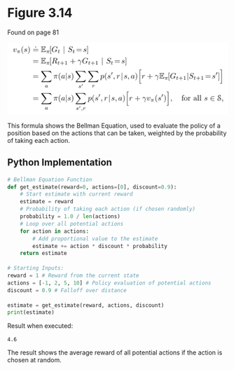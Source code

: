 # Figure 3.14
Found on page 81

![Figure 3.14](3.14.png)

This formula shows the Bellman Equation, used to evaluate the policy of a position based on the actions that can be taken, weighted by the probability of taking each action.

## Python Implementation

```python
# Bellman Equation Function
def get_estimate(reward=0, actions=[0], discount=0.9):
    # Start estimate with current reward
    estimate = reward
    # Probability of taking each action (if chosen randomly)
    probability = 1.0 / len(actions)
    # Loop over all potential actions
    for action in actions:
        # Add proportional value to the estimate
        estimate += action * discount * probability
    return estimate

# Starting Inputs:
reward = 1 # Reward from the current state
actions = [-1, 2, 5, 10] # Policy evaluation of potential actions
discount = 0.9 # Falloff over distance

estimate = get_estimate(reward, actions, discount)
print(estimate)
```

Result when executed:

```
4.6
```

The result shows the average reward of all potential actions if the action is chosen at random.
